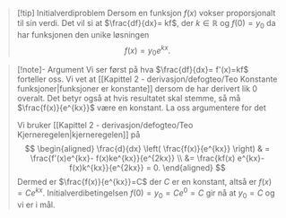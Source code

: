 > [!tip] Initialverdiproblem
> Dersom en funksjon $f(x)$ vokser proporsjonalt til sin verdi. Det vil si at $\frac{df}{dx}= kf$, der $k\in\mathbb{R}$ og $f(0) = y_0$ da har funksjonen den unike løsningen 
> $$
> f(x) = y_0 e^{kx}.
> $$ 


> [!note]- Argument 
> Vi ser først på hva $\frac{df}{dx}= f'(x)=kf$ forteller oss. Vi vet at [[Kapittel 2 - derivasjon/defogteo/Teo Konstante funksjoner|funksjoner er konstante]] dersom de har derivert lik 0 overalt. Det betyr også at hvis resultatet skal stemme, så må $\frac{f(x)}{e^{kx}}$ være en konstant. La oss argumentere for det
> 
> Vi bruker [[Kapittel 2 - derivasjon/defogteo/Teo Kjerneregelen|kjerneregelen]] på
> $$
> \begin{aligned} 
> \frac{d}{dx} \left( \frac{f(x)}{e^{kx}} \right) & = \frac{f'(x)e^{kx}- f(x)ke^{kx}}{e^{2kx}} \\ &= \frac{kf(x) e^{kx}- f(x)k^{kx}}{e^{2kx}} = 0.  
> \end{aligned} 
> $$
> Dermed er $\frac{f(x)}{e^{kx}}=C$ der $C$ er en konstant, altså er $f(x) = Ce^{kx}$. Initialverdibetingelsen $f(0)=y_0 = C e^{0}=C$ gir nå at $y_0 = C$ og vi er i mål.